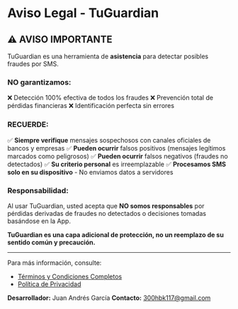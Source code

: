 # Aviso Legal - TuGuardian

## ⚠️ AVISO IMPORTANTE

TuGuardian es una herramienta de **asistencia** para detectar posibles fraudes por SMS.

### NO garantizamos:

❌ Detección 100% efectiva de todos los fraudes
❌ Prevención total de pérdidas financieras
❌ Identificación perfecta sin errores

### RECUERDE:

✅ **Siempre verifique** mensajes sospechosos con canales oficiales de bancos y empresas
✅ **Pueden ocurrir** falsos positivos (mensajes legítimos marcados como peligrosos)
✅ **Pueden ocurrir** falsos negativos (fraudes no detectados)
✅ **Su criterio personal** es irreemplazable
✅ **Procesamos SMS solo en su dispositivo** - No enviamos datos a servidores

### Responsabilidad:

Al usar TuGuardian, usted acepta que **NO somos responsables** por pérdidas derivadas de fraudes no detectados o decisiones tomadas basándose en la App.

**TuGuardian es una capa adicional de protección, no un reemplazo de su sentido común y precaución.**

---

Para más información, consulte:
- [Términos y Condiciones Completos](./terms-of-service-es.md)
- [Política de Privacidad](./privacy-policy-es.md)

**Desarrollador:** Juan Andrés García
**Contacto:** 300hbk117@gmail.com
